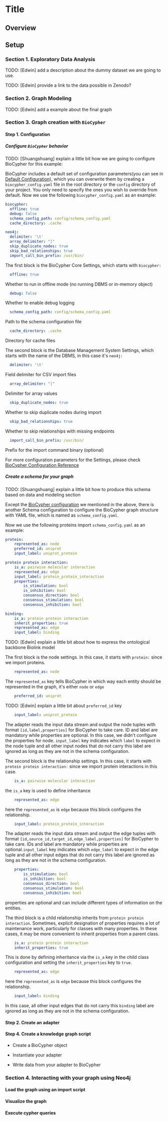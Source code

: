 # Title

## Overview

## Setup

### Section 1. Exploratory Data Analysis
TODO: [Edwin] add a description about the dummy dataset we are going to use.

TODO: [Edwin] provide a link to the data possible in Zenodo?

### Section 2. Graph Modeling
TODO: [Edwin] add a example about the final graph

### Section 3. Graph creation with `BioCypher`

#### Step 1. Configuration

##### Configure `BioCypher` behavior
TODO: [Shuangshuang] explain a little bit how we are going to configure BioCypher for this example:

BioCypher includes a default set of configuration parameters(you can see in [Default Configuration](https://biocypher.org/BioCypher/reference/biocypher-config/#default-configuration)), which you can overwrite them by creating a `biocypher_config.yaml` file in the root directory or the `config` directory of your project. You only need to specify the ones you wish to override from default. 
Now we use the following `biocypher_config.yaml` as an example:
```yaml
biocypher:
  offline: true
  debug: false
  schema_config_path: config/schema_config.yaml
  cache_directory: .cache

neo4j:
  delimiter: '\t'
  array_delimiter: "|"
  skip_duplicate_nodes: true
  skip_bad_relationships: true
  import_call_bin_prefix: /usr/bin/
```
The first block is the BioCypher Core Settings, which starts with `biocypher:`

```yaml
  offline: true
```
Whether to run in offline mode (no running DBMS or in-memory object)
```yaml
  debug: false
```
Whether to enable debug logging
```yaml
  schema_config_path: config/schema_config.yaml
```
Path to the schema configuration file
```yaml
  cache_directory: .cache
```
Directory for cache files

The second block is the Database Management System Settings, which starts with the name of the DBMS, in this case it's `neo4j:`

```yaml
  delimiter: '\t'
```
Field delimiter for CSV import files
```yaml
  array_delimiter: "|"
```
Delimiter for array values
```yaml
  skip_duplicate_nodes: true
```
Whether to skip duplicate nodes during import
```yaml
  skip_bad_relationships: true
```
Whether to skip relationships with missing endpoints
```yaml
  import_call_bin_prefix: /usr/bin/
```
Prefix for the import command binary (optional)

For more configuration parameters for the Settings, please check [BioCypher Configuration Reference](https://biocypher.org/BioCypher/reference/biocypher-config/)


##### Create a schema for your graph
TODO: [Shuangshuang] explain a little bit how to produce this schema based on data and modeling section

Except the [BioCypher configuration](#configure-biocypher-behavior) we mentioned in the above, there is another Schema configuration to configure the BioCypher graph structure with YAML file, which is named as `schema_config.yaml`.

Now we use the following proteins import `schema_config.yaml` as an example:

```yaml
protein:
    represented_as: node
    preferred_id: uniprot
    input_label: uniprot_protein

protein protein interaction:
    is_a: pairwise molecular interaction
    represented_as: edge
    input_label: protein_protein_interaction
    properties:
        is_stimulation: bool
        is_inhibition: bool
        consensus_direction: bool
        consensus_stimulation: bool
        consensus_inhibition: bool

binding:
    is_a: protein protein interaction
    inherit_properties: true
    represented_as: edge
    input_label: binding
```
TODO: [Edwin] explain a little bit about how to express the ontological backbone Biolink model

The first block is the node settings. In this case, it starts with `protein:` since we import proteins.

```yaml
    represented_as: node
```
The `represented_as` key tells BioCypher in which way each entity should be represented in the graph, it's either `node` or `edge`

```yaml
    preferred_id: uniprot
```
TODO: [Edwin] explain a little bit about `preferred_id` key
```yaml
    input_label: uniprot_protein
```
The adapter reads the input data stream and output the node tuples with format `[id,label,properties]` for BioCypher to take care. ID and label are mandatory while properties are optional. In this case, we didn't configure the properties for node. `input_label` key indicates which `label` to expect in the node tuple and all other input nodes that do not carry this label are ignored as long as they are not in the schema configuration.

The second block is the relationship settings. In this case, it starts with `protein protein interaction:` since we import protein interactions in this case.

```yaml
    is_a: pairwise molecular interaction

```
the `is_a` key is used to define inheritance
```yaml
    represented_as: edge
```
here the `represented_as` is `edge` because this block configures the relationship.
```yaml
    input_label: protein_protein_interaction
```
The adapter reads the input data stream and output the edge tuples with format `[id,source_id,target_id,edge_label,properties]` for BioCypher to take care. IDs and label are mandatory while properties are optional.`input_label` key indicates which `edge_label` to expect in the edge tuple and all other input edges that do not carry this label are ignored as long as they are not in the schema configuration.

```yaml
    properties:
        is_stimulation: bool
        is_inhibition: bool
        consensus_direction: bool
        consensus_stimulation: bool
        consensus_inhibition: bool
```
properties are optional and can include different types of information on the entities.

The third block is a child relationship inherits from `protein protein interaction`. Sometimes, explicit designation of properties requires a lot of maintenance work, particularly for classes with many properties. In these cases, it may be more convenient to inherit properties from a parent class. 
```yaml
    is_a: protein protein interaction
    inherit_properties: true
```
This is done by defining inheritance via the `is_a` key in the child class configuration and setting the `inherit_properties` key to `true`.
```yaml
    represented_as: edge
```
here the `represented_as` is `edge` because this block configures the relationship.
```yaml
    input_label: binding
```
In this case, all other input edges that do not carry this `binding` label are ignored as long as they are not in the schema configuration.


#### Step 2. Create an adapter

#### Step 4. Create a knowledge graph script

- Create a BioCypher object


- Instantiate your adapter


- Write data from your adapter to BioCypher
  
### Section 4. Interacting with your graph using Neo4j
#### Load the graph using an import script
#### Visualize the graph
#### Execute cypher queries

